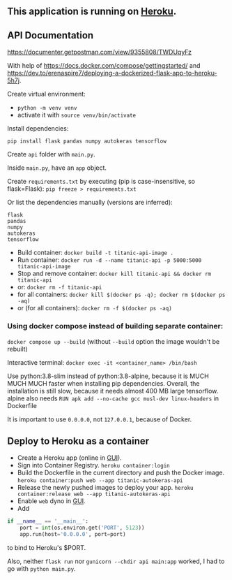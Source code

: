## This application is running on [Heroku](https://titanic-autokeras-api.herokuapp.com/).

## API Documentation
https://documenter.getpostman.com/view/9355808/TWDUqyFz

With help of https://docs.docker.com/compose/gettingstarted/ and
https://dev.to/erenaspire7/deploying-a-dockerized-flask-app-to-heroku-5h7j.

Create virtual environment:

- `python -m venv venv`
- activate it with `source venv/bin/activate`

Install dependencies:
```
pip install flask pandas numpy autokeras tensorflow
```

Create `api` folder with `main.py`.

Inside `main.py`, have an `app` object.

Create `requirements.txt` by executing (pip is case-insensitive, so flask=Flask):
`pip freeze > requirements.txt`

Or list the dependencies manually (versions are inferred):
```
flask
pandas
numpy
autokeras
tensorflow
```

- Build container:
  `docker build -t titanic-api-image .`
- Run container:
  `docker run -d --name titanic-api -p 5000:5000 titanic-api-image`
- Stop and remove container:
  `docker kill titanic-api && docker rm titanic-api`
- or:
  `docker rm -f titanic-api`
- for all containers:
  `docker kill $(docker ps -q); docker rm $(docker ps -aq)`
- or (for all containers):
  `docker rm -f $(docker ps -aq)`

### Using docker compose instead of building separate container:
`docker compose up --build` (without `--build` option the image wouldn't be rebuilt)

Interactive terminal:
`docker exec -it <container_name> /bin/bash`

Use python:3.8-slim instead of python:3.8-alpine, 
because it is MUCH MUCH MUCH faster when installing pip dependencies.
Overall, the installation is still slow, because it needs almost 400 MB large tensorflow.
alpine also needs `RUN apk add --no-cache gcc musl-dev linux-headers` in Dockerfile

It is important to use `0.0.0.0`, not `127.0.0.1`, because of Docker.

## Deploy to Heroku as a container
- Create a Heroku app (online in [GUI](https://dashboard.heroku.com/)).
- Sign into Container Registry.
  `heroku container:login`
- Build the Dockerfile in the current directory and push the Docker image.
  `heroku container:push web --app titanic-autokeras-api`
- Release the newly pushed images to deploy your app.
  `heroku container:release web --app titanic-autokeras-api`
- Enable `web` dyno in [GUI](https://dashboard.heroku.com/).
- Add
```python
if __name__ == '__main__':
    port = int(os.environ.get('PORT', 5123))
    app.run(host='0.0.0.0', port=port)
```
to bind to Heroku's $PORT.

Also, neither `flask run` nor `gunicorn --chdir api main:app` worked, I had to go with
`python main.py`.
